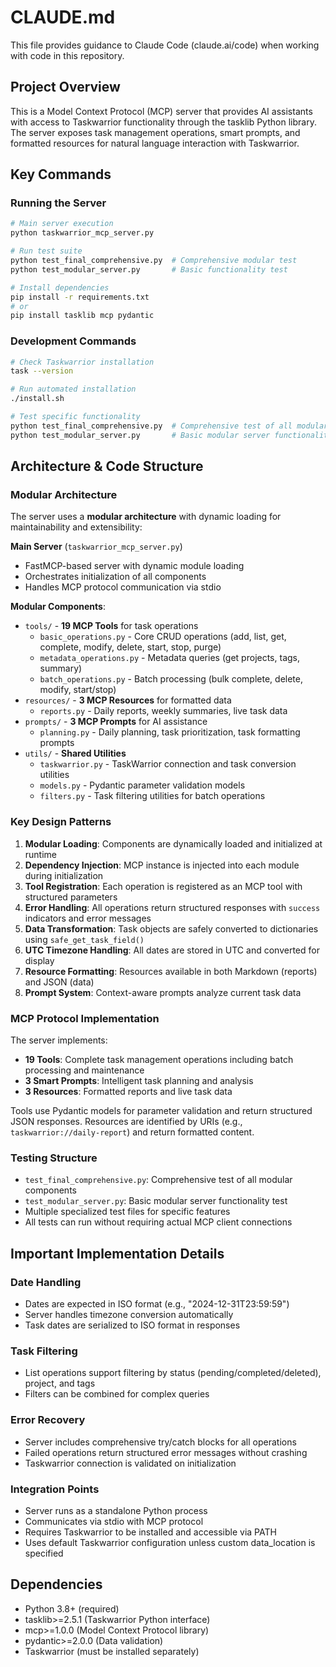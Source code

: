 # CLAUDE.md

This file provides guidance to Claude Code (claude.ai/code) when working with code in this repository.

## Project Overview

This is a Model Context Protocol (MCP) server that provides AI assistants with access to Taskwarrior functionality through the tasklib Python library. The server exposes task management operations, smart prompts, and formatted resources for natural language interaction with Taskwarrior.

## Key Commands

### Running the Server
```bash
# Main server execution
python taskwarrior_mcp_server.py

# Run test suite
python test_final_comprehensive.py  # Comprehensive modular test
python test_modular_server.py       # Basic functionality test

# Install dependencies
pip install -r requirements.txt
# or
pip install tasklib mcp pydantic
```

### Development Commands
```bash
# Check Taskwarrior installation
task --version

# Run automated installation
./install.sh

# Test specific functionality
python test_final_comprehensive.py  # Comprehensive test of all modular components
python test_modular_server.py       # Basic modular server functionality
```

## Architecture & Code Structure

### Modular Architecture

The server uses a **modular architecture** with dynamic loading for maintainability and extensibility:

**Main Server** (`taskwarrior_mcp_server.py`)
- FastMCP-based server with dynamic module loading
- Orchestrates initialization of all components
- Handles MCP protocol communication via stdio

**Modular Components**:
- `tools/` - **19 MCP Tools** for task operations
  - `basic_operations.py` - Core CRUD operations (add, list, get, complete, modify, delete, start, stop, purge)
  - `metadata_operations.py` - Metadata queries (get projects, tags, summary)
  - `batch_operations.py` - Batch processing (bulk complete, delete, modify, start/stop)
- `resources/` - **3 MCP Resources** for formatted data
  - `reports.py` - Daily reports, weekly summaries, live task data
- `prompts/` - **3 MCP Prompts** for AI assistance
  - `planning.py` - Daily planning, task prioritization, task formatting prompts
- `utils/` - **Shared Utilities**
  - `taskwarrior.py` - TaskWarrior connection and task conversion utilities
  - `models.py` - Pydantic parameter validation models
  - `filters.py` - Task filtering utilities for batch operations

### Key Design Patterns

1. **Modular Loading**: Components are dynamically loaded and initialized at runtime
2. **Dependency Injection**: MCP instance is injected into each module during initialization
3. **Tool Registration**: Each operation is registered as an MCP tool with structured parameters
4. **Error Handling**: All operations return structured responses with `success` indicators and error messages
5. **Data Transformation**: Task objects are safely converted to dictionaries using `safe_get_task_field()`
6. **UTC Timezone Handling**: All dates are stored in UTC and converted for display
7. **Resource Formatting**: Resources available in both Markdown (reports) and JSON (data)
8. **Prompt System**: Context-aware prompts analyze current task data

### MCP Protocol Implementation

The server implements:
- **19 Tools**: Complete task management operations including batch processing and maintenance
- **3 Smart Prompts**: Intelligent task planning and analysis
- **3 Resources**: Formatted reports and live task data

Tools use Pydantic models for parameter validation and return structured JSON responses. Resources are identified by URIs (e.g., `taskwarrior://daily-report`) and return formatted content.

### Testing Structure

- `test_final_comprehensive.py`: Comprehensive test of all modular components
- `test_modular_server.py`: Basic modular server functionality test
- Multiple specialized test files for specific features
- All tests can run without requiring actual MCP client connections

## Important Implementation Details

### Date Handling
- Dates are expected in ISO format (e.g., "2024-12-31T23:59:59")
- Server handles timezone conversion automatically
- Task dates are serialized to ISO format in responses

### Task Filtering
- List operations support filtering by status (pending/completed/deleted), project, and tags
- Filters can be combined for complex queries

### Error Recovery
- Server includes comprehensive try/catch blocks for all operations
- Failed operations return structured error messages without crashing
- Taskwarrior connection is validated on initialization

### Integration Points
- Server runs as a standalone Python process
- Communicates via stdio with MCP protocol
- Requires Taskwarrior to be installed and accessible via PATH
- Uses default Taskwarrior configuration unless custom data_location is specified

## Dependencies

- Python 3.8+ (required)
- tasklib>=2.5.1 (Taskwarrior Python interface)
- mcp>=1.0.0 (Model Context Protocol library)
- pydantic>=2.0.0 (Data validation)
- Taskwarrior (must be installed separately)